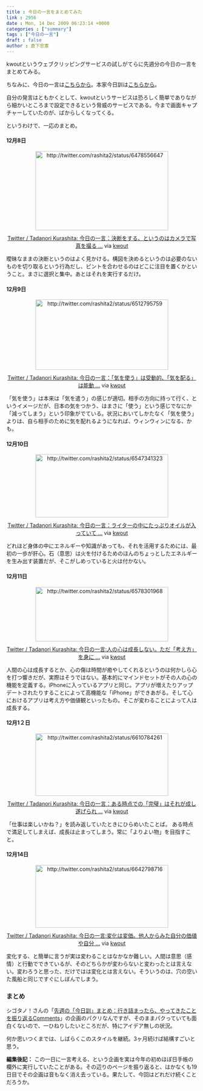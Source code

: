 ```yaml
---
title : 今日の一言をまとめてみた
link : 2956
date : Mon, 14 Dec 2009 06:23:14 +0000
categories : ["summary"]
tags : ["今日の一言"]
draft : false
author : 倉下忠憲
---
```


kwoutというウェブクリッピングサービスの試しがてらに先週分の今日の一言をまとめてみる。

ちなみに、今日の一言は<a href="http://twitter.com/rashita2">こちらから</a>。本家今日訓は<a href="http://twitter.com/shigotano">こちらから</a>。

自分の発言はともかくとして、kwoutというサービスは恐ろしく簡単でありながら細かいところまで設定できるという脅威のサービスである。今まで画面キャプチャーしていたのが、ばからしくなってくる。

というわけで、一応のまとめ。

<h4>12月8日</h4>
<div class="kwout" style="text-align: center;"><img src="http://kwout.com/cutout/9/di/it/94x_bor_rou_w350.jpg" alt="http://twitter.com/rashita2/status/6478556647" title="Twitter / Tadanori Kurashita: 今日の一言：決断をする、というのはカメラで写真を撮る ..." width="350" height="208" style="border: none;" usemap="#map_9diit94x" /><map id="map_9diit94x" name="map_9diit94x"><area coords="16,120,69,126" href="http://twitter.com/rashita2/status/6478556647" alt="" shape="rect" /><area coords="16,146,43,174" href="http://twitter.com/rashita2" alt="" shape="rect" /><area coords="55,146,123,163" href="http://twitter.com/rashita2" alt="" shape="rect" /></map><p style="margin-top: 10px; text-align: center;"><a href="http://twitter.com/rashita2/status/6478556647">Twitter / Tadanori Kurashita: 今日の一言：決断をする、というのはカメラで写真を撮る ...</a> via <a href="http://kwout.com/quote/9diit94x">kwout</a></p></div>

曖昧なままの決断というのはよく見かける。構図を決めるというのは必要のないものを切り取るという行為だし、ピントを合わせるのはどこに注目を置くかということ。まさに選択と集中。あとはそれを実行するだけ。

<h4>12月9日</h4>
<div class="kwout" style="text-align: center;"><img src="http://kwout.com/cutout/7/2t/qi/feh_bor_rou_w350.jpg" alt="http://twitter.com/rashita2/status/6512795759" title="Twitter / Tadanori Kurashita: 今日の一言：「気を使う」は受動的、「気を配る」は能動 ..." width="350" height="185" style="border: none;" usemap="#map_72tqifeh" /><map id="map_72tqifeh" name="map_72tqifeh"><area coords="16,99,69,105" href="http://twitter.com/rashita2/status/6512795759" alt="" shape="rect" /><area coords="16,124,43,152" href="http://twitter.com/rashita2" alt="" shape="rect" /><area coords="55,124,123,141" href="http://twitter.com/rashita2" alt="" shape="rect" /></map><p style="margin-top: 10px; text-align: center;"><a href="http://twitter.com/rashita2/status/6512795759">Twitter / Tadanori Kurashita: 今日の一言：「気を使う」は受動的、「気を配る」は能動 ...</a> via <a href="http://kwout.com/quote/72tqifeh">kwout</a></p></div>

「気を使う」は本来は「気を遣う」の感じが適切。相手の方向に持って行く、というイメージだが、日本の気をつかう、はまさに「使う」という感じでなにか「減ってしまう」という印象がでている。状況においてしかたなく「気を使う」よりは、自ら相手のために気を配れるようになれば、ウィンウィンになる、かも。

<h4>12月10日</h4>
<div class="kwout" style="text-align: center;"><img src="http://kwout.com/cutout/n/t2/4g/yjb_bor_rou_w350.jpg" alt="http://twitter.com/rashita2/status/6547341323" title="Twitter / Tadanori Kurashita: 今日の一言：ライターの中にたっぷりオイルが入っていて ..." width="350" height="166" style="border: none;" usemap="#map_nt24gyjb" /><map id="map_nt24gyjb" name="map_nt24gyjb"><area coords="14,79,72,85" href="http://twitter.com/rashita2/status/6547341323" alt="" shape="rect" /><area coords="14,104,41,133" href="http://twitter.com/rashita2" alt="" shape="rect" /><area coords="54,104,122,122" href="http://twitter.com/rashita2" alt="" shape="rect" /></map><p style="margin-top: 10px; text-align: center;"><a href="http://twitter.com/rashita2/status/6547341323">Twitter / Tadanori Kurashita: 今日の一言：ライターの中にたっぷりオイルが入っていて ...</a> via <a href="http://kwout.com/quote/nt24gyjb">kwout</a></p></div>
どれほど身体の中にエネルギーや知識があっても、それを活用するためには、最初の一歩が肝心。石（意思）は火を付けるためのほんのちょっとしたエネルギーを生み出す装置だが、そこがしめっていると火は付かない。

<h4>12月11日</h4>
<div class="kwout" style="text-align: center;"><img src="http://kwout.com/cutout/b/9s/xw/dc3_bor_rou_w350.jpg" alt="http://twitter.com/rashita2/status/6578301968" title="Twitter / Tadanori Kurashita: 今日の一言:人の心は成長しない。ただ「考え方」を身に ..." width="350" height="143" style="border: none;" usemap="#map_b9sxwdc3" /><map id="map_b9sxwdc3" name="map_b9sxwdc3"><area coords="77,57,111,63" href="http://www.tweetdeck.com/" alt="" shape="rect" /><area coords="15,57,76,63" href="http://twitter.com/rashita2/status/6578301968" alt="" shape="rect" /><area coords="15,82,42,110" href="http://twitter.com/rashita2" alt="" shape="rect" /><area coords="54,81,122,99" href="http://twitter.com/rashita2" alt="" shape="rect" /></map><p style="margin-top: 10px; text-align: center;"><a href="http://twitter.com/rashita2/status/6578301968">Twitter / Tadanori Kurashita: 今日の一言:人の心は成長しない。ただ「考え方」を身に ...</a> via <a href="http://kwout.com/quote/b9sxwdc3">kwout</a></p></div>
人間の心は成長するとか、心の傷は時間が癒やしてくれるというのは何かしら心を打つ響きだが、実際はそうではない。基本的にマインドセットがその人の心の機能を定義する。iPhoneに入っているアプリと同じ。アプリが増えたりアップデートされたりすることによって高機能な「iPhone」ができあがる。そして心におけるアプリは考え方や価値観といったもの。そこが変わることによって人は成長する。

<h4>12月1２日</h4>
<div class="kwout" style="text-align: center;"><img src="http://kwout.com/cutout/h/wf/hn/ife_bor_rou_w350.jpg" alt="http://twitter.com/rashita2/status/6610784261" title="Twitter / Tadanori Kurashita: 今日の一言：ある時点での「完璧」はそれが成し遂げられ ..." width="350" height="164" style="border: none;" usemap="#map_hwfhnife" /><map id="map_hwfhnife" name="map_hwfhnife"><area coords="14,77,72,83" href="http://twitter.com/rashita2/status/6610784261" alt="" shape="rect" /><area coords="14,103,41,131" href="http://twitter.com/rashita2" alt="" shape="rect" /><area coords="54,103,122,120" href="http://twitter.com/rashita2" alt="" shape="rect" /></map><p style="margin-top: 10px; text-align: center;"><a href="http://twitter.com/rashita2/status/6610784261">Twitter / Tadanori Kurashita: 今日の一言：ある時点での「完璧」はそれが成し遂げられ ...</a> via <a href="http://kwout.com/quote/hwfhnife">kwout</a></p></div>
「仕事は楽しいかね？」を読み返していたときにひらめいたことば。
ある時点で満足してしまえば、成長は止まってしまう。常に「よりよい物」を目指すこと。

<h4>12月14日</h4>
<div class="kwout" style="text-align: center;"><img src="http://kwout.com/cutout/w/6u/a9/4x5_bor_rou_w350.jpg" alt="http://twitter.com/rashita2/status/6642798716" title="Twitter / Tadanori Kurashita: 今日の一言:変化は変価。他人からみた自分の価値や自分 ..." width="350" height="165" style="border: none;" usemap="#map_w6ua94x5" /><map id="map_w6ua94x5" name="map_w6ua94x5"><area coords="16,78,47,85" href="http://twitter.com/rashita2/status/6642798716" alt="" shape="rect" /><area coords="47,78,81,85" href="http://www.tweetdeck.com/" alt="" shape="rect" /><area coords="16,104,43,132" href="http://twitter.com/rashita2" alt="" shape="rect" /><area coords="55,104,123,121" href="http://twitter.com/rashita2" alt="" shape="rect" /></map><p style="margin-top: 10px; text-align: center;"><a href="http://twitter.com/rashita2/status/6642798716">Twitter / Tadanori Kurashita: 今日の一言:変化は変価。他人からみた自分の価値や自分 ...</a> via <a href="http://kwout.com/quote/w6ua94x5">kwout</a></p></div>
変化する、と簡単に言うが実は変わることはなかなか難しい。人間は意思（感情）と行動でできているが、そのどちらかが変わらないと変わったとは言えない。変わろうと思った、だけではは変化とは言えない。そういうのは、穴の空いた風船と同じですぐにしぼんでしまう。

<h3>まとめ</h3>
シゴタノ！さんの「<a href="http://cyblog.jp/modules/weblogs/2816">先週の「今日訓」まとめ：行き詰まったら、やってきたことを振り返るComments</a>」の企画のパクリなんですが、そのままパクっていても面白くないので、一ひねりしたいところだが、特にアイデア無しの状況。

何か思いつくまでは、しばらくこのスタイルを継続。3ヶ月続けば結構すごいと思う。

<div class="column">
<strong>編集後記：</strong>
この一日に一言考える、という企画を実は今年の初めほぼ日手帳の欄外に実行していたことがある。その辺りのページを振り返ると、はかなくも19日目でその企画は音もなく消え去っている。果たして、今回はどれだけ続くことだろうか。
</div>